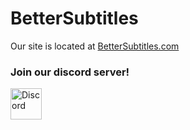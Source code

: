 # BetterSubtitles
Our site is located at [BetterSubtitles.com](https://bettersubtitles.com)

### Join our discord server!
[<img src="https://logos-world.net/wp-content/uploads/2020/12/Discord-Logo.png" alt="Discord" width="50px"/> ](https://discord.gg/QT5xt2dGZ9)
